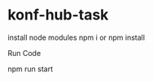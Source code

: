 # konf-hub-task
install node modules
npm i 
 or
npm install

Run Code

npm run start

<!-- default port   http://localhost:3000-->